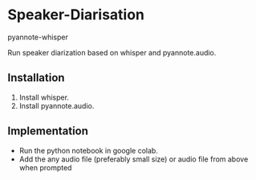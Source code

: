 # Speaker-Diarisation

pyannote-whisper

Run speaker diarization based on whisper and pyannote.audio.

## Installation
1. Install whisper.
2. Install pyannote.audio.

## Implementation
* Run the python notebook in google colab.
* Add the any audio file (preferably small size) or audio file from above when prompted
